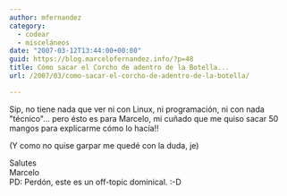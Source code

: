 ```yaml
---
author: mfernandez
category:
  - codear
  - misceláneos
date: "2007-03-12T13:44:00+00:00"
guid: https://blog.marcelofernandez.info/?p=48
title: Cómo sacar el Corcho de adentro de la Botella...
url: /2007/03/como-sacar-el-corcho-de-adentro-de-la-botella/

---
```

Sip, no tiene nada que ver ni con Linux, ni programación, ni con nada "técnico"... pero ésto es para Marcelo, mi cuñado que me quiso sacar 50 mangos para explicarme cómo lo hacía!!

(Y como no quise garpar me quedé con la duda, je)

Salutes  
Marcelo  
PD: Perdón, este es un off-topic dominical. :-D

